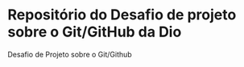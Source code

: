 # Repositório do Desafio de projeto sobre o Git/GitHub da Dio
Desafio de Projeto sobre o Git/Github
